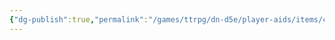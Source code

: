 ```yaml
---
{"dg-publish":true,"permalink":"/games/ttrpg/dn-d5e/player-aids/items/crowbar/","tags":["ttrpg/dnd/5e","combat"],"noteIcon":""}
---
```



